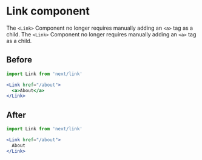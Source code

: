 # Link component
The `<Link>` Component no longer requires manually adding an `<a>` tag as a child. The `<Link>` Component no longer requires manually adding an `<a>` tag as a child.

## Before
```jsx
import Link from 'next/link'

<Link href="/about">
  <a>About</a>
</Link>
```

## After
```jsx
import Link from 'next/link'

<Link href="/about">
  About
</Link>
```
